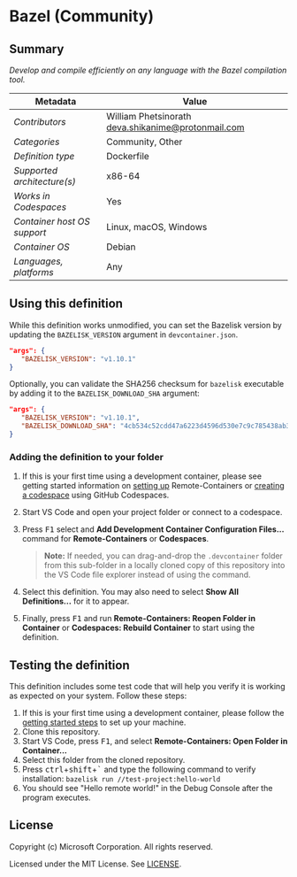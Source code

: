 # Bazel (Community)

## Summary

*Develop and compile efficiently on any language with the Bazel compilation tool.*

| Metadata                    | Value                                                |
| --------------------------- | ---------------------------------------------------- |
| *Contributors*              | William Phetsinorath <deva.shikanime@protonmail.com> |
| *Categories*                | Community, Other                                     |
| *Definition type*           | Dockerfile                                           |
| *Supported architecture(s)* | x86-64                                               |
| *Works in Codespaces*       | Yes                                                  |
| *Container host OS support* | Linux, macOS, Windows                                |
| *Container OS*              | Debian                                               |
| *Languages, platforms*      | Any                                                  |

## Using this definition

While this definition works unmodified, you can set the Bazelisk version by updating the `BAZELISK_VERSION` argument in `devcontainer.json`.

```json
"args": {
   "BAZELISK_VERSION": "v1.10.1"
}
```

Optionally, you can validate the SHA256 checksum for `bazelisk` executable by adding it to the `BAZELISK_DOWNLOAD_SHA` argument:

```json
"args": {
   "BAZELISK_VERSION": "v1.10.1",
   "BAZELISK_DOWNLOAD_SHA": "4cb534c52cdd47a6223d4596d530e7c9c785438ab3b0a49ff347e991c210b2cd"
}
```

### Adding the definition to your folder

1. If this is your first time using a development container, please see getting started information on [setting up](https://aka.ms/vscode-remote/containers/getting-started) Remote-Containers or [creating a codespace](https://aka.ms/ghcs-open-codespace) using GitHub Codespaces.

2. Start VS Code and open your project folder or connect to a codespace.

3. Press <kbd>F1</kbd> select and **Add Development Container Configuration Files...** command for **Remote-Containers** or **Codespaces**.

   > **Note:** If needed, you can drag-and-drop the `.devcontainer` folder from this sub-folder in a locally cloned copy of this repository into the VS Code file explorer instead of using the command.

4. Select this definition. You may also need to select **Show All Definitions...** for it to appear.

5. Finally, press <kbd>F1</kbd> and run **Remote-Containers: Reopen Folder in Container** or **Codespaces: Rebuild Container** to start using the definition.

## Testing the definition

This definition includes some test code that will help you verify it is working as expected on your system. Follow these steps:

1. If this is your first time using a development container, please follow the [getting started steps](https://aka.ms/vscode-remote/containers/getting-started) to set up your machine.
2. Clone this repository.
3. Start VS Code, press <kbd>F1</kbd>, and select **Remote-Containers: Open Folder in Container...**
4. Select this folder from the cloned repository.
5. Press <kbd>ctrl</kbd>+<kbd>shift</kbd>+<kbd>\`</kbd> and type the following command to verify installation: `bazelisk run //test-project:hello-world`
6. You should see "Hello remote world!" in the Debug Console after the program executes.

## License

Copyright (c) Microsoft Corporation. All rights reserved.

Licensed under the MIT License. See [LICENSE](https://github.com/microsoft/vscode-dev-containers/blob/main/LICENSE).